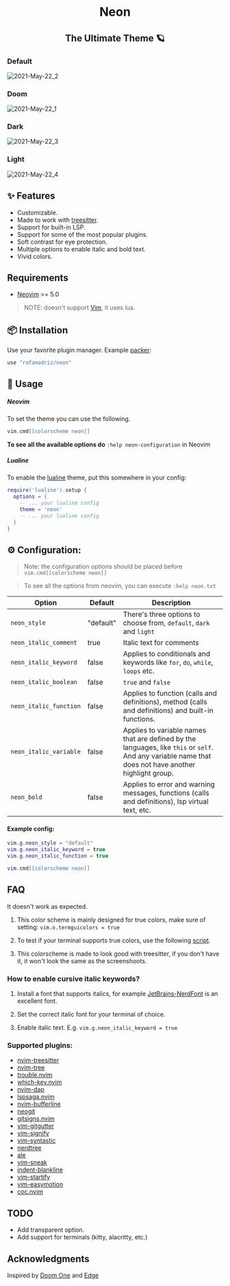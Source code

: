 <h1 align="center">
Neon
</h1>
<h2 align="center">
The Ultimate Theme 🪐
</h2>

### Default

![2021-May-22_2](https://user-images.githubusercontent.com/67771985/119240962-e9d1ab80-bb42-11eb-9d25-37f2b6e9362a.png)

### Doom

![2021-May-22_1](https://user-images.githubusercontent.com/67771985/119240973-f7873100-bb42-11eb-946a-5a824f54f6fb.png)

### Dark

![2021-May-22_3](https://user-images.githubusercontent.com/67771985/119240994-12f23c00-bb43-11eb-96f3-3f9c1e1644a8.png)


### Light

![2021-May-22_4](https://user-images.githubusercontent.com/67771985/119241001-17b6f000-bb43-11eb-94c8-ef43c4f65d1f.png)

## ✨ Features

- Customizable.
- Made to work with [treesitter](https://github.com/nvim-treesitter/nvim-treesitter).
- Support for built-in LSP.
- Support for some of the most popular plugins.
- Soft contrast for eye protection.
- Multiple options to enable italic and bold text.
- Vivid colors.

## Requirements

- [Neovim](https://github.com/neovim/neovim) >= 5.0

> NOTE: doesn't support [Vim](https://github.com/vim/vim), it uses lua.

## 📦 Installation

Use your favorite plugin manager. Example [packer](https://github.com/wbthomason/packer.nvim):

```lua
use "rafamadriz/neon"
```

## 🚀 Usage

##### Neovim

To set the theme you can use the following.

```lua
vim.cmd[[colorscheme neon]]
```

**To see all the available options do** `:help neon-configuration` in Neovim

##### Lualine

To enable the [lualine](https://github.com/hoob3rt/lualine.nvim) theme, put this somewhere in your config:

```lua
require('lualine').setup {
  options = {
    -- ... your lualine config
    theme = 'neon'
    -- ... your lualine config
  }
}
```

## ⚙️ Configuration:

> Note: the configuration options should be placed before `vim.cmd[[colorscheme neon]]`

> To see all the options from neovim, you can execute `:help neon.txt`

| Option                 | Default   | Description                                                                                                                                           |
| ---------------------- | --------- | ----------------------------------------------------------------------------------------------------------------------------------------------------- |
| `neon_style`           | "default" | There's three options to choose from, `default`, `dark` and `light`                                                                                   |
| `neon_italic_comment`  | true      | Italic text for comments                                                                                                                              |
| `neon_italic_keyword`  | false     | Applies to conditionals and keywords like `for`, `do`, `while`, `loops` etc.                                                                          |
| `neon_italic_boolean ` | false     | `true` and `false`                                                                                                                                    |
| `neon_italic_function` | false     | Applies to function (calls and definitions), method (calls and definitions) and built-in functions.                                                   |
| `neon_italic_variable` | false     | Applies to variable names that are defined by the languages, like `this` or `self`. And any variable name that does not have another highlight group. |
| `neon_bold`            | false     | Applies to error and warning messages, functions (calls and definitions), lsp virtual text, etc.                                                      |

#### Example config:

```lua
vim.g.neon_style = "default"
vim.g.neon_italic_keyword = true
vim.g.neon_italic_function = true

vim.cmd[[colorscheme neon]]
```

## FAQ

It doesn't work as expected.

1. This color scheme is mainly designed for true colors, make sure of setting:
   `vim.o.termguicolors = true`

2. To test if your terminal supports true colors, use the following [script](https://gist.github.com/XVilka/8346728).

3. This colorscheme is made to look good with treesitter, if you don't have it, it won't look the same as the screenshoots.

### How to enable cursive italic keywords?

1. Install a font that supports italics, for example
   [JetBrains-NerdFont](https://www.nerdfonts.com/font-downloads) is an
   excellent font.

2. Set the correct italic font for your terminal of choice.

3. Enable italic text. E.g. `vim.g.neon_italic_keyword = true`

### Supported plugins:

- [nvim-treesitter](https://github.com/nvim-treesitter/nvim-treesitter)
- [nvim-tree](https://github.com/kyazdani42/nvim-tree.lua)
- [trouble.nvim](https://github.com/folke/trouble.nvim)
- [which-key.nvim](https://github.com/folke/which-key.nvim)
- [nvim-dap](https://github.com/mfussenegger/nvim-dap)
- [lspsaga.nvim](https://github.com/glepnir/lspsaga.nvim)
- [nvim-bufferline](https://github.com/akinsho/nvim-bufferline.lua)
- [neogit](https://github.com/TimUntersberger/neogit)
- [gitsigns.nvim](https://github.com/lewis6991/gitsigns.nvim)
- [vim-gitgutter](https://github.com/airblade/vim-gitgutter)
- [vim-signify](https://github.com/mhinz/vim-signify)
- [vim-syntastic](https://github.com/vim-syntastic/syntastic)
- [nerdtree](https://github.com/preservim/nerdtree)
- [ale](https://github.com/dense-analysis/ale)
- [vim-sneak](https://github.com/justinmk/vim-sneak)
- [indent-blankline](https://github.com/lukas-reineke/indent-blankline.nvim)
- [vim-startify](https://github.com/mhinz/vim-startify)
- [vim-easymotion](https://github.com/easymotion/vim-easymotion)
- [coc.nvim](https://github.com/neoclide/coc.nvim)

## TODO

- Add transparent option.
- Add support for terminals (kitty, alacritty, etc.)

## Acknowledgments

Inspired by [Doom One](https://github.com/hlissner/emacs-doom-themes) and [Edge](https://github.com/sainnhe/edge)
